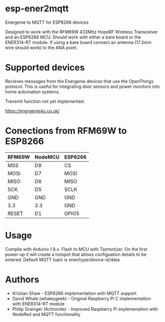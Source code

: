 # esp-ener2mqtt
Energenie to MQTT for ESP8266 devices

Designed to work with the RFM69W 433Mhz HopeRF Wireless Transceiver and an ESP8266 MCU. Should work with either a bare board or the ENER314-RT module. If using a bare board connect an antenna (17.2mm wire should work) to the ANA point.

# Supported devices
Recieves messages from the Energenie devices that use the OpenThings protocol. This is useful for integrating door sensors and power monitors into home automation systems.

Transmit function not yet implemented.

https://energenie4u.co.uk/

# Conections from RFM69W to ESP8266

RFM69W | NodeMCU | ESP8266
--- | --- | --- |
MSS | D8 | CS
MOSI | D7 | MOSI
MISO | D6 | MISO
SCK | D5 | SCLK
GND | GND | GND
3.3 | 3.3 | GND
RESET | D1 | GPIO5

# Usage
Compile with Arduino 1.8.x. Flash to MCU with Tazmotizer. On the first power-up it will create a hotspot that allows configuation details to be entered.
Default MQTT topic is ener/type/device-id/data

# Authors
* Kristian Shaw - ESP8266 implementation with MQTT support
* David Whale (whaleygeek) - Original Raspberry Pi C implementation with ENER314-RT module
* Philip Grainger (Achronite) - Improved Raspberry Pi implemenation with NodeRed and MQTT functionality

